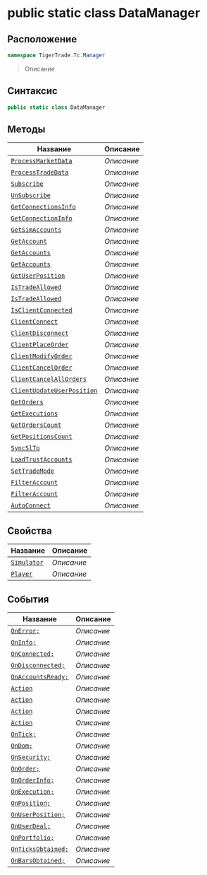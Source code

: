 
# public static class DataManager
## Расположение
```csharp
namespace TigerTrade.Tc.Manager
```



> Описание

## Синтаксис
```csharp
public static class DataManager
```


## Методы
| Название | Описание |
| --- | --- |
| [`ProcessMarketData`](./DataManager.cs/Методы/ProcessMarketData.md) | *Описание* |
| [`ProcessTradeData`](./DataManager.cs/Методы/ProcessTradeData.md) | *Описание* |
| [`Subscribe`](./DataManager.cs/Методы/Subscribe.md) | *Описание* |
| [`UnSubscribe`](./DataManager.cs/Методы/UnSubscribe.md) | *Описание* |
| [`GetConnectionsInfo`](./DataManager.cs/Методы/GetConnectionsInfo.md) | *Описание* |
| [`GetConnectionInfo`](./DataManager.cs/Методы/GetConnectionInfo.md) | *Описание* |
| [`GetSimAccounts`](./DataManager.cs/Методы/GetSimAccounts.md) | *Описание* |
| [`GetAccount`](./DataManager.cs/Методы/GetAccount.md) | *Описание* |
| [`GetAccounts`](./DataManager.cs/Методы/GetAccounts.md) | *Описание* |
| [`GetAccounts`](./DataManager.cs/Методы/GetAccounts.md) | *Описание* |
| [`GetUserPosition`](./DataManager.cs/Методы/GetUserPosition.md) | *Описание* |
| [`IsTradeAllowed`](./DataManager.cs/Методы/IsTradeAllowed.md) | *Описание* |
| [`IsTradeAllowed`](./DataManager.cs/Методы/IsTradeAllowed.md) | *Описание* |
| [`IsClientConnected`](./DataManager.cs/Методы/IsClientConnected.md) | *Описание* |
| [`ClientConnect`](./DataManager.cs/Методы/ClientConnect.md) | *Описание* |
| [`ClientDisconnect`](./DataManager.cs/Методы/ClientDisconnect.md) | *Описание* |
| [`ClientPlaceOrder`](./DataManager.cs/Методы/ClientPlaceOrder.md) | *Описание* |
| [`ClientModifyOrder`](./DataManager.cs/Методы/ClientModifyOrder.md) | *Описание* |
| [`ClientCancelOrder`](./DataManager.cs/Методы/ClientCancelOrder.md) | *Описание* |
| [`ClientCancelAllOrders`](./DataManager.cs/Методы/ClientCancelAllOrders.md) | *Описание* |
| [`ClientUpdateUserPosition`](./DataManager.cs/Методы/ClientUpdateUserPosition.md) | *Описание* |
| [`GetOrders`](./DataManager.cs/Методы/GetOrders.md) | *Описание* |
| [`GetExecutions`](./DataManager.cs/Методы/GetExecutions.md) | *Описание* |
| [`GetOrdersCount`](./DataManager.cs/Методы/GetOrdersCount.md) | *Описание* |
| [`GetPositionsCount`](./DataManager.cs/Методы/GetPositionsCount.md) | *Описание* |
| [`SyncSlTp`](./DataManager.cs/Методы/SyncSlTp.md) | *Описание* |
| [`LoadTrustAccounts`](./DataManager.cs/Методы/LoadTrustAccounts.md) | *Описание* |
| [`SetTradeMode`](./DataManager.cs/Методы/SetTradeMode.md) | *Описание* |
| [`FilterAccount`](./DataManager.cs/Методы/FilterAccount.md) | *Описание* |
| [`FilterAccount`](./DataManager.cs/Методы/FilterAccount.md) | *Описание* |
| [`AutoConnect`](./DataManager.cs/Методы/AutoConnect.md) | *Описание* |

## Свойства
| Название | Описание |
| --- | --- |
| [`Simulator`](./DataManager.cs/Свойства/Simulator.md) | *Описание* |
| [`Player`](./DataManager.cs/Свойства/Player.md) | *Описание* |

## События
| Название | Описание |
| --- | --- |
| [`OnError;`](./DataManager.cs/События/OnError;.md) | *Описание* |
| [`OnInfo;`](./DataManager.cs/События/OnInfo;.md) | *Описание* |
| [`OnConnected;`](./DataManager.cs/События/OnConnected;.md) | *Описание* |
| [`OnDisconnected;`](./DataManager.cs/События/OnDisconnected;.md) | *Описание* |
| [`OnAccountsReady;`](./DataManager.cs/События/OnAccountsReady;.md) | *Описание* |
| [`Action`](./DataManager.cs/События/Action.md) | *Описание* |
| [`Action`](./DataManager.cs/События/Action.md) | *Описание* |
| [`Action`](./DataManager.cs/События/Action.md) | *Описание* |
| [`Action`](./DataManager.cs/События/Action.md) | *Описание* |
| [`OnTick;`](./DataManager.cs/События/OnTick;.md) | *Описание* |
| [`OnDom;`](./DataManager.cs/События/OnDom;.md) | *Описание* |
| [`OnSecurity;`](./DataManager.cs/События/OnSecurity;.md) | *Описание* |
| [`OnOrder;`](./DataManager.cs/События/OnOrder;.md) | *Описание* |
| [`OnOrderInfo;`](./DataManager.cs/События/OnOrderInfo;.md) | *Описание* |
| [`OnExecution;`](./DataManager.cs/События/OnExecution;.md) | *Описание* |
| [`OnPosition;`](./DataManager.cs/События/OnPosition;.md) | *Описание* |
| [`OnUserPosition;`](./DataManager.cs/События/OnUserPosition;.md) | *Описание* |
| [`OnUserDeal;`](./DataManager.cs/События/OnUserDeal;.md) | *Описание* |
| [`OnPortfolio;`](./DataManager.cs/События/OnPortfolio;.md) | *Описание* |
| [`OnTicksObtained;`](./DataManager.cs/События/OnTicksObtained;.md) | *Описание* |
| [`OnBarsObtained;`](./DataManager.cs/События/OnBarsObtained;.md) | *Описание* |



